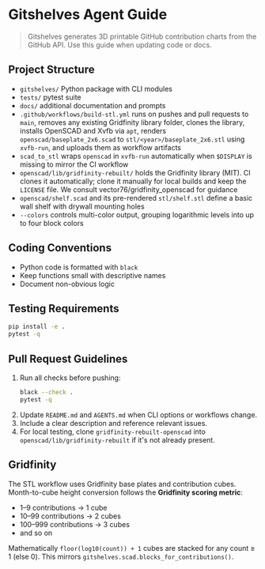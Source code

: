 # Gitshelves Agent Guide

> Gitshelves generates 3D printable GitHub contribution charts from the GitHub API. Use this guide when updating code or docs.

## Project Structure
- `gitshelves/` Python package with CLI modules
- `tests/` pytest suite
- `docs/` additional documentation and prompts
- `.github/workflows/build-stl.yml` runs on pushes and pull requests to `main`, removes any existing Gridfinity library folder, clones the library, installs OpenSCAD and Xvfb via `apt`, renders `openscad/baseplate_2x6.scad` to `stl/<year>/baseplate_2x6.stl` using `xvfb-run`, and uploads them as workflow artifacts
- `scad_to_stl` wraps `openscad` in `xvfb-run` automatically when `$DISPLAY` is missing to mirror the CI workflow
- `openscad/lib/gridfinity-rebuilt/` holds the Gridfinity library (MIT). CI clones it automatically; clone it manually for local builds and keep the `LICENSE` file. We consult vector76/gridfinity_openscad for guidance
- `openscad/shelf.scad` and its pre-rendered `stl/shelf.stl` define a basic wall shelf with drywall mounting holes
- `--colors` controls multi-color output, grouping logarithmic levels into up to four block colors

## Coding Conventions
- Python code is formatted with `black`
- Keep functions small with descriptive names
- Document non-obvious logic

## Testing Requirements
```bash
pip install -e .
pytest -q
```

## Pull Request Guidelines
1. Run all checks before pushing:
   ```bash
   black --check .
   pytest -q
   ```
2. Update `README.md` and `AGENTS.md` when CLI options or workflows change.
3. Include a clear description and reference relevant issues.
4. For local testing, clone `gridfinity-rebuilt-openscad` into `openscad/lib/gridfinity-rebuilt` if it's not already present.

## Gridfinity
The STL workflow uses Gridfinity base plates and contribution cubes. Month-to-cube height conversion follows the **Gridfinity scoring metric**:

- 1–9 contributions → 1 cube
- 10–99 contributions → 2 cubes
- 100–999 contributions → 3 cubes
- and so on

Mathematically `floor(log10(count)) + 1` cubes are stacked for any count ≥ 1 (else 0). This mirrors `gitshelves.scad.blocks_for_contributions()`.

